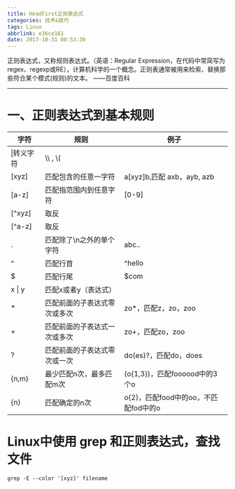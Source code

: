 ```yaml
---
title: HeadFirst正则表达式
categories: 技术&技巧
tags: Linux
abbrlink: e36ce161
date: 2017-10-31 08:53:39
---
```


正则表达式，又称规则表达式。（英语：Regular Expression，在代码中常简写为regex、regexp或RE），计算机科学的一个概念。正则表通常被用来检索、替换那些符合某个模式(规则)的文本。 ——百度百科


<!-- more -->

---

# 一、正则表达式到基本规则

字符|规则|例子
---|---|---
\|转义字符|\\\ , \\(
[xyz]|匹配包含的任意一字符|a[xyz]b,匹配 axb，ayb, azb
[a-z]|匹配指范围内到任意字符|[0-9]
[^xyz]|取反|
[^a-z]|取反|
.|匹配除了\\n之外的单个字符| abc..
^|匹配行首| ^hello
$|匹配行尾| $com
x &#124; y| 匹配x或者y（表达式）|
* | 匹配前面的子表达式零次或多次| zo*，匹配z，zo，zoo
+ | 匹配前面的子表达式一次或多次| zo+，匹配zo，zoo
? | 匹配前面的子表达式零次或一次| do(es)?，匹配do，does
{n,m}|最少匹配n次，最多匹配m次|(o{1,3})，匹配foooood中的3个o
{n}|匹配确定的n次|o{2}，匹配food中的oo，不匹配fod中的o


# Linux中使用 grep 和正则表达式，查找文件

`grep -E --color '[xyz]' filename`
